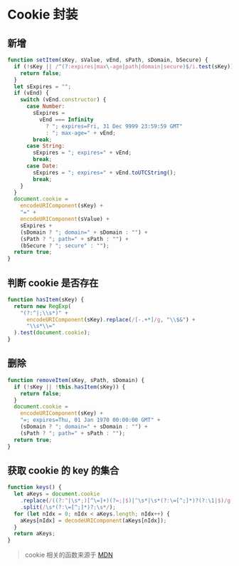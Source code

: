 # Cookie 封装

## 新增

```js
function setItem(sKey, sValue, vEnd, sPath, sDomain, bSecure) {
  if (!sKey || /^(?:expires|max\-age|path|domain|secure)$/i.test(sKey)) {
    return false;
  }
  let sExpires = "";
  if (vEnd) {
    switch (vEnd.constructor) {
      case Number:
        sExpires =
          vEnd === Infinity
            ? "; expires=Fri, 31 Dec 9999 23:59:59 GMT"
            : "; max-age=" + vEnd;
        break;
      case String:
        sExpires = "; expires=" + vEnd;
        break;
      case Date:
        sExpires = "; expires=" + vEnd.toUTCString();
        break;
    }
  }
  document.cookie =
    encodeURIComponent(sKey) +
    "=" +
    encodeURIComponent(sValue) +
    sExpires +
    (sDomain ? "; domain=" + sDomain : "") +
    (sPath ? "; path=" + sPath : "") +
    (bSecure ? "; secure" : "");
  return true;
}
```

## 判断 cookie 是否存在

```js
function hasItem(sKey) {
  return new RegExp(
    "(?:^|;\\s*)" +
      encodeURIComponent(sKey).replace(/[-.+*]/g, "\\$&") +
      "\\s*\\="
  ).test(document.cookie);
}
```

## 删除

```js
function removeItem(sKey, sPath, sDomain) {
  if (!sKey || !this.hasItem(sKey)) {
    return false;
  }
  document.cookie =
    encodeURIComponent(sKey) +
    "=; expires=Thu, 01 Jan 1970 00:00:00 GMT" +
    (sDomain ? "; domain=" + sDomain : "") +
    (sPath ? "; path=" + sPath : "");
  return true;
}
```

## 获取 cookie 的 key 的集合

```js
function keys() {
  let aKeys = document.cookie
    .replace(/((?:^|\s*;)[^\=]+)(?=;|$)|^\s*|\s*(?:\=[^;]*)?(?:\1|$)/g, "")
    .split(/\s*(?:\=[^;]*)?;\s*/);
  for (let nIdx = 0; nIdx < aKeys.length; nIdx++) {
    aKeys[nIdx] = decodeURIComponent(aKeys[nIdx]);
  }
  return aKeys;
}
```

> cookie 相关的函数来源于 [MDN](https://developer.mozilla.org/zh-CN/docs/Web/API/Document/cookie#%E4%B8%80%E4%B8%AA%E5%B0%8F%E6%A1%86%E6%9E%B6%EF%BC%9A%E4%B8%80%E4%B8%AA%E5%AE%8C%E6%95%B4%E6%94%AF%E6%8C%81unicode%E7%9A%84cookie%E8%AF%BB%E5%8F%96%E5%86%99%E5%85%A5%E5%99%A8)

<!-- <script>
import cookies from '../../.vuepress/public/js/cookies.js'
export default {
    data(){
        return {
            formItem: {
                key: '',
                value: ''
            }
        }
    },
    mounted(){
        console.log(cookies.keys(), '123')
    },
}
</script> -->
